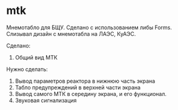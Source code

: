# mtk
Мнемотабло для БЩУ.
Сделано с использованием либы Forms.
Слизывал дизайн с мнемотабла на ЛАЭС, КуАЭС.

Сделано:
1. Общий вид МТК

Нужно сделать:
1. Вывод параметров реактора в нижнюю часть экрана
2. Табло предупреждений в верхней части экрана
3. Вывод самого МТК в середину экрана, и его функционал.
4. Звуковая сигнализация

